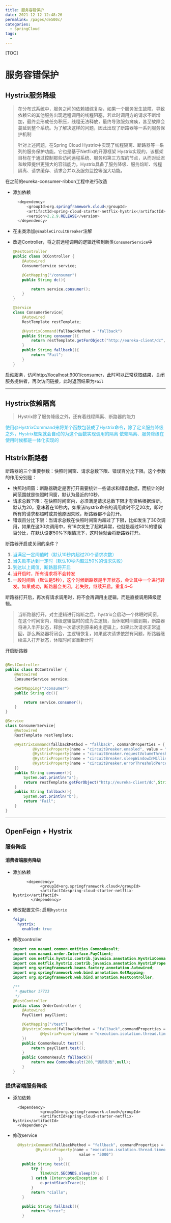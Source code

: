 ```yaml
---
title: 服务容错保护
date: 2021-12-12 12:48:26
permalink: /pages/de500c/
categories:
  - SpringCloud
tags:
  - 
---
```

[TOC]

# 服务容错保护

## Hystrix服务降级

> 在分布式系统中，服务之间的依赖错综复杂，如果一个服务发生故障，导致依赖它的其他服务出现远程调用的线程阻塞，若此时调用方的请求不断增加，最终会形成任务积压，线程无法释放，最终导致服务瘫痪，甚至故障会蔓延到整个系统。为了解决这样的问题，因此出现了断路器等一系列服务保护机制
> 
>针对上述问题，在Spring Cloud Hystrix中实现了线程隔离、断路器等一系列的服务保护功能。它也是基于Netflix的开源框架 Hystrix实现的，该框架目标在于通过控制那些访问远程系统、服务和第三方库的节点，从而对延迟和故障提供更强大的容错能力。Hystrix具备了服务降级、服务熔断、线程隔离、请求缓存、请求合并以及服务监控等强大功能。

在之前的eureka-consumer-ribbon工程中进行改造

* 添加依赖

  ``` Java
    <dependency>
        <groupId>org.springframework.cloud</groupId>
        <artifactId>spring-cloud-starter-netflix-hystrix</artifactId>
        <version>2.2.9.RELEASE</version>
    </dependency>
  ```

* 在主类添加`@EnableCircuitBreaker`注解
* 改造Controller，将之前远程调用的逻辑迁移到新类`ConsumerService`中

    ``` Java
    @RestController
    public class DCController {
        @Autowired
        ConsumerService service;
    
        @GetMapping("/consumer")
        public String dc(){
    
            return service.consumer();
        }
    }
    
    @Service
    class ConsumerService{
        @Autowired
        RestTemplate restTemplate;
    
        @HystrixCommand(fallbackMethod = "fallback")
        public String consumer(){
            return restTemplate.getForObject("http://eureka-client/dc",String.class);
        }
        public String fallback(){
            return "Fail";
        }
    }
    ```
    

启动服务，访问<http://localhost:9001/consumer>，此时可以正常获取结果，关闭服务提供者，再次访问链接，此时返回结果为`Fail`

***

## Hystrix依赖隔离

> Hystrix除了服务降级之外，还有着线程隔离、断路器的能力

<font color=#22B5E5>使用@HystrixCommand来将某个函数包装成了Hystrix命令，除了定义服务降级之外，Hystrix框架就会自动的为这个函数实现调用的隔离
依赖隔离、服务降级在使用时候都是一体化实现的
</font>

## Htstrix断路器

断路器的三个重要参数：快照时间窗、请求总数下限、错误百分比下限。这个参数的作用分别是：

* 快照时间窗：断路器确定是否打开需要统计一些请求和错误数据，而统计的时间范围就是快照时间窗，默认为最近的10秒。
* 请求总数下限：在快照时间窗内，必须满足请求总数下限才有资格根据熔断。默认为20，意味着在10秒内，如果该hystrix命令的调用此时不足20次，即时所有的请求都超时或其他原因失败，断路器都不会打开。
* 错误百分比下限：当请求总数在快照时间窗内超过了下限，比如发生了30次调用，如果在这30次调用中，有16次发生了超时异常，也就是超过50%的错误百分比，在默认设定50%下限情况下，这时候就会将断路器打开。

断路器开启或关闭的条件？

1. <font color=#22B5E5>当满足一定阈值时（默认10秒内超过20个请求次数）</font>
2. <font color=#22B5E5>当失败率达到一定时（默认10秒内超过50%的请求失败）</font>
3. <font color=#22B5E5>到达以上阈值，断路器将开启</font>
4. <font color=red>当开启时，所有请求将不会转发</font>
5. <font color=red>一段时间后（默认是5秒），这个时候断路器是半开状态，会让其中一个进行转发。如果成功，断路器会关闭，若失败，继续开启。重复4~5</font>



断路器打开后，再次有请求调用时，将不会再调用主逻辑，而是直接调用降级逻辑。

> 当断路器打开，对主逻辑进行熔断之后，hystrix会启动一个休眠时间窗，在这个时间窗内，降级逻辑临时的成为主逻辑，当休眠时间窗到期，断路器将进入半开状态，释放一次请求到原来的主逻辑上，如果此次请求正常返回，那么断路器将闭合，主逻辑恢复，如果这次请求依然有问题，断路器继续进入打开状态，休眠时间窗重新计时

开启断路器

``` Java

@RestController
public class DCController {
    @Autowired
    ConsumerService service;

    @GetMapping("/consumer")
    public String dc(){

        return service.consumer();
    }
}

@Service
class ConsumerService{
    @Autowired
    RestTemplate restTemplate;

    @HystrixCommand(fallbackMethod = "fallback", commandProperties = {
            @HystrixProperty(name = "circuitBreaker.enabled", value = "true"),
            @HystrixProperty(name = "circuitBreaker.requestVolumeThreshold", value = "5"),
            @HystrixProperty(name = "circuitBreaker.sleepWindowInMilliseconds", value = "100000"),
            @HystrixProperty(name = "circuitBreaker.errorThresholdPercentage", value = "60")
    })
    public String consumer(){
        System.out.println("a");
        return restTemplate.getForObject("http://eureka-client/dc",String.class);
    }
    public String fallback(){
        System.out.println("b");
        return "Fail";
    }
}
```

****

## OpenFeign + Hystrix

### 服务降级

#### 消费者端服务降级

* 添加依赖

  ```pom
  		<dependency>
              <groupId>org.springframework.cloud</groupId>
              <artifactId>spring-cloud-starter-netflix-hystrix</artifactId>
          </dependency>
  ```

  

* 修改配置文件: 启用`hystrix`

  ```yaml
  feign:
    hystrix:
      enabled: true
  ```

* 修改controller

  ```java
  import com.nanami.common.entities.CommonResult;
  import com.nanami.order.Interface.PayClient;
  import com.netflix.hystrix.contrib.javanica.annotation.HystrixCommand;
  import com.netflix.hystrix.contrib.javanica.annotation.HystrixProperty;
  import org.springframework.beans.factory.annotation.Autowired;
  import org.springframework.web.bind.annotation.GetMapping;
  import org.springframework.web.bind.annotation.RestController;
  
  /**
   * @author 17723
   */
  @RestController
  public class OrderController {
      @Autowired
      PayClient payClient;
  
      @GetMapping("/test")
      @HystrixCommand(fallbackMethod = "fallback",commandProperties = {
              @HystrixProperty(name = "execution.isolation.thread.timeoutInMilliseconds",value = "1500")
      })
      public CommonResult test(){
          return payClient.test();
      }
      public CommonResult fallback(){
          return new CommonResult(200,"调用失败",null);
      }
  }
  
  ```

  

### 提供者端服务降级

* 添加依赖

  ```pom
  	<dependency>
              <groupId>org.springframework.cloud</groupId>
              <artifactId>spring-cloud-starter-netflix-hystrix</artifactId>
  	</dependency>
  ```

* 修改service

  ```java
   	@HystrixCommand(fallbackMethod = "fallback", commandProperties = {
      		@HystrixProperty(name = "execution.isolation.thread.timeoutInMilliseconds",
                               value = "5000")
                      })
      public String test(){
          try {
              TimeUnit.SECONDS.sleep(3);
          } catch (InterruptedException e) {
              e.printStackTrace();
          }
          return "ciallo";
      }
  
      public String fallback(){
          return "error";
      }
  ```

  

